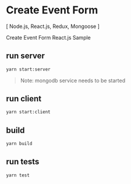 # Create Event Form 
[ Node.js, React.js, Redux, Mongoose ]

Create Event Form React.js Sample


## run server

``` bash
yarn start:server
``` 

> Note: mongodb service needs to be started

## run client

``` bash
yarn start:client
``` 

## build

``` bash
yarn build
``` 

## run tests

``` bash
yarn test
``` 
